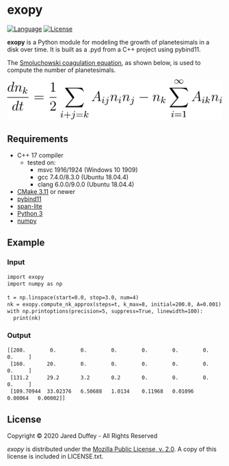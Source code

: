 # exopy #

[![Language](https://img.shields.io/badge/C%2B%2B-17-blue.svg)](https://en.wikipedia.org/wiki/C%2B%2B#Standardization)
[![License](https://img.shields.io/github/license/Daedalus451/exopy)](https://www.mozilla.org/en-US/MPL/2.0/)

**exopy** is a Python module for modeling the growth of planetesimals in a disk over time. It is built as a .pyd from a C++ project using pybind11.

The [Smoluchowski coagulation equation](https://en.wikipedia.org/wiki/Smoluchowski_coagulation_equation), as shown below, is used to compute the number of planetesimals.

![coagulation_equation.svg](/assets/coagulation_equation.svg "Coagulation Equation")

## Requirements ##

+ C++ 17 compiler
  + tested on:
    + msvc 1916/1924 (Windows 10 1909)
    + gcc 7.4.0/8.3.0 (Ubuntu 18.04.4)
    + clang 6.0.0/9.0.0 (Ubuntu 18.04.4)
+ [CMake 3.11](https://cmake.org/) or newer
+ [pybind11](https://github.com/pybind/pybind11)
+ [span-lite](https://github.com/martinmoene/span-lite)
+ [Python 3](https://www.python.org/)
+ [numpy](https://numpy.org/)

## Example ##

### Input ###

```
import exopy
import numpy as np

t = np.linspace(start=0.0, stop=3.0, num=4)
nk = exopy.compute_nk_approx(steps=t, k_max=8, initial=200.0, A=0.001)
with np.printoptions(precision=5, suppress=True, linewidth=100):
  print(nk)
```

### Output ###

```
[[200.        0.        0.        0.        0.        0.        0.        0.     ]
 [160.       20.        0.        0.        0.        0.        0.        0.     ]
 [131.2      29.2       3.2       0.2       0.        0.        0.        0.     ]
 [109.70944  33.02376   6.50688   1.0134    0.11968   0.01096   0.00064   0.00002]]
```

## License ##

Copyright &copy; 2020 Jared Duffey - All Rights Reserved

*exopy* is distributed under the [Mozilla Public License, v. 2.0](https://www.mozilla.org/en-US/MPL/2.0/). A copy of this license is included in LICENSE.txt.
